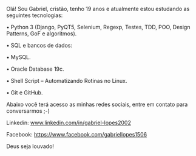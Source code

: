 Olá! Sou Gabriel, cristão, tenho 19 anos e atualmente estou estudando as seguintes tecnologias:

•	Python 3 (Django, PyQT5, Selenium, Regexp, Testes, TDD, POO, Design Patterns, GoF e algoritmos).

•	SQL e bancos de dados:

  •	MySQL.
  
  •	Oracle Database 19c.
  
•	Shell Script – Automatizando Rotinas no Linux.

•	Git e GitHub.

Abaixo você terá acesso as minhas redes sociais, entre em contato para conversarmos ;-)

Linkedin: www.linkedin.com/in/gabriel-lopes2002

Facebook: https://www.facebook.com/gabriellopes1506

Deus seja louvado!
